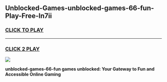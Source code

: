 
## Unblocked-Games-unblocked-games-66-fun-Play-Free-ln7ii
<h3>
<a href="https://premium76.site?title=unblocked-games-66-fun&ref=23A">CLICK TO PLAY</a></h3>
<hr>

<h3>
<a href="https://premium76.site?title=unblocked-games-66-fun&ref=23A">CLICK 2 PLAY</a>
  
</h3>

<a href="https://premium76.site?title=unblocked-games-66-fun&ref=23A"><img src="https://clearcache.store/games.png"></a>


**unblocked-games-66-fun games unblocked: Your Gateway to Fun and Accessible Online Gaming**
